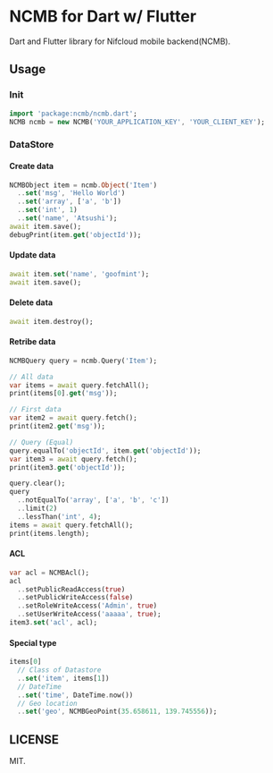 # NCMB for Dart w/ Flutter

Dart and Flutter library for Nifcloud mobile backend(NCMB).

## Usage

### Init

```dart
import 'package:ncmb/ncmb.dart';
NCMB ncmb = new NCMB('YOUR_APPLICATION_KEY', 'YOUR_CLIENT_KEY');
```

### DataStore

#### Create data

```dart
NCMBObject item = ncmb.Object('Item')
  ..set('msg', 'Hello World')
  ..set('array', ['a', 'b'])
  ..set('int', 1)
  ..set('name', 'Atsushi');
await item.save();
debugPrint(item.get('objectId'));
```

#### Update data

```dart
await item.set('name', 'goofmint');
await item.save();
```

#### Delete data

```dart
await item.destroy();
```

#### Retribe data

```dart
NCMBQuery query = ncmb.Query('Item');

// All data
var items = await query.fetchAll();
print(items[0].get('msg'));

// First data
var item2 = await query.fetch();
print(item2.get('msg'));

// Query (Equal)
query.equalTo('objectId', item.get('objectId'));
var item3 = await query.fetch();
print(item3.get('objectId'));

query.clear();
query
  ..notEqualTo('array', ['a', 'b', 'c'])
  ..limit(2)
  ..lessThan('int', 4);
items = await query.fetchAll();
print(items.length);
```

#### ACL

```dart
var acl = NCMBAcl();
acl
  ..setPublicReadAccess(true)
  ..setPublicWriteAccess(false)
  ..setRoleWriteAccess('Admin', true)
  ..setUserWriteAccess('aaaaa', true);
item3.set('acl', acl);
```

#### Special type

```dart
items[0]
  // Class of Datastore
  ..set('item', items[1])
  // DateTime
  ..set('time', DateTime.now())
  // Geo location
  ..set('geo', NCMBGeoPoint(35.658611, 139.745556));
```

## LICENSE

MIT.
